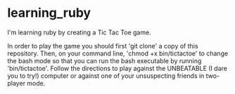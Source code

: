learning_ruby
=============

I'm learning ruby by creating a Tic Tac Toe game.

In order to play the game you should first 'git clone' a copy of this repository. Then,
on your command line, 'chmod +x bin/tictactoe' to change the bash mode so that you can 
run the bash executable by running 'bin/tictactoe'. Follow the directions to play against 
the UNBEATABLE (I dare you to try!) computer or against one of your unsuspecting friends 
in two-player mode.
